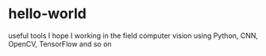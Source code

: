 # hello-world
useful tools I hope
I working in the field computer vision using Python, CNN, OpenCV, TensorFlow and so on
